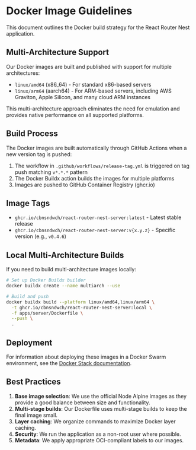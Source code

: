 # Docker Image Guidelines

This document outlines the Docker build strategy for the React Router Nest application.

## Multi-Architecture Support

Our Docker images are built and published with support for multiple architectures:

- `linux/amd64` (x86_64) - For standard x86-based servers
- `linux/arm64` (aarch64) - For ARM-based servers, including AWS Graviton, Apple Silicon, and many cloud ARM instances

This multi-architecture approach eliminates the need for emulation and provides native performance on all supported platforms.

## Build Process

The Docker images are built automatically through GitHub Actions when a new version tag is pushed:

1. The workflow in `.github/workflows/release-tag.yml` is triggered on tag push matching `v*.*.*` pattern
2. The Docker Buildx action builds the images for multiple platforms
3. Images are pushed to GitHub Container Registry (ghcr.io)

## Image Tags

- `ghcr.io/cbnsndwch/react-router-nest-server:latest` - Latest stable release
- `ghcr.io/cbnsndwch/react-router-nest-server:v{x.y.z}` - Specific version (e.g., `v0.4.6`)

## Local Multi-Architecture Builds

If you need to build multi-architecture images locally:

```bash
# Set up Docker Buildx builder
docker buildx create --name multiarch --use

# Build and push
docker buildx build --platform linux/amd64,linux/arm64 \
  -t ghcr.io/cbnsndwch/react-router-nest-server:local \
  -f apps/server/Dockerfile \
  --push \
  .
```

## Deployment

For information about deploying these images in a Docker Swarm environment, see the [Docker Stack documentation](.docker/README.md).

## Best Practices

1. **Base image selection**: We use the official Node Alpine images as they provide a good balance between size and functionality.
2. **Multi-stage builds**: Our Dockerfile uses multi-stage builds to keep the final image small.
3. **Layer caching**: We organize commands to maximize Docker layer caching.
4. **Security**: We run the application as a non-root user where possible.
5. **Metadata**: We apply appropriate OCI-compliant labels to our images.
